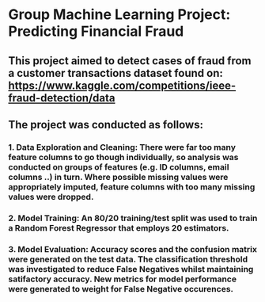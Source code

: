 # Group Machine Learning Project: Predicting Financial Fraud
## This project aimed to detect cases of fraud from a customer transactions dataset found on: https://www.kaggle.com/competitions/ieee-fraud-detection/data 
## The project was conducted as follows:
### 1. Data Exploration and Cleaning: There were far too many feature columns to go though individually, so analysis was conducted on groups of features (e.g. ID columns, email columns ..)  in turn. Where possible missing values were appropriately imputed, feature columns with too many missing values were dropped.
### 2. Model Training: An 80/20 training/test split was used to train a Random Forest Regressor that employs 20 estimators.
### 3. Model Evaluation: Accuracy scores and the confusion matrix were generated on the test data. The classification threshold was investigated to reduce False Negatives whilst maintaining satifactory accuracy. New metrics for model performance were generated to weight for False Negative occurences.